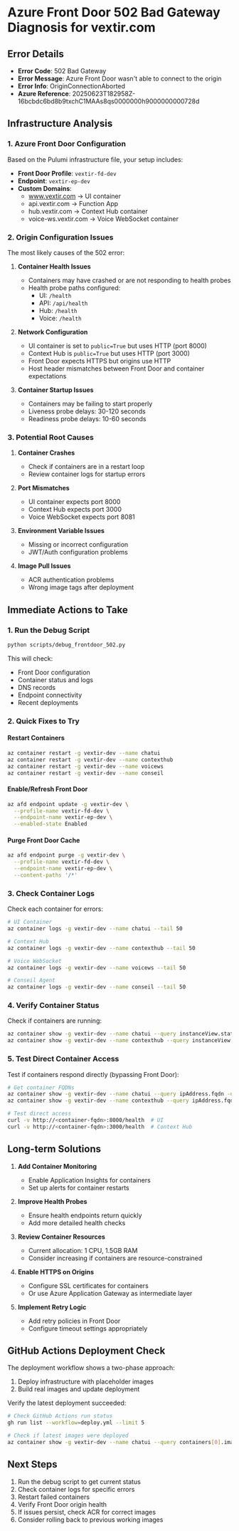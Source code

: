 # Azure Front Door 502 Bad Gateway Diagnosis for vextir.com

## Error Details
- **Error Code**: 502 Bad Gateway
- **Error Message**: Azure Front Door wasn't able to connect to the origin
- **Error Info**: OriginConnectionAborted
- **Azure Reference**: 20250623T182958Z-16bcbdc6bd8b9txchC1MAAs8qs0000000h9000000000728d

## Infrastructure Analysis

### 1. Azure Front Door Configuration
Based on the Pulumi infrastructure file, your setup includes:

- **Front Door Profile**: `vextir-fd-dev`
- **Endpoint**: `vextir-ep-dev`
- **Custom Domains**:
  - www.vextir.com → UI container
  - api.vextir.com → Function App
  - hub.vextir.com → Context Hub container
  - voice-ws.vextir.com → Voice WebSocket container

### 2. Origin Configuration Issues

The most likely causes of the 502 error:

1. **Container Health Issues**
   - Containers may have crashed or are not responding to health probes
   - Health probe paths configured:
     - UI: `/health`
     - API: `/api/health`
     - Hub: `/health`
     - Voice: `/health`

2. **Network Configuration**
   - UI container is set to `public=True` but uses HTTP (port 8000)
   - Context Hub is `public=True` but uses HTTP (port 3000)
   - Front Door expects HTTPS but origins use HTTP
   - Host header mismatches between Front Door and container expectations

3. **Container Startup Issues**
   - Containers may be failing to start properly
   - Liveness probe delays: 30-120 seconds
   - Readiness probe delays: 10-60 seconds

### 3. Potential Root Causes

1. **Container Crashes**
   - Check if containers are in a restart loop
   - Review container logs for startup errors

2. **Port Mismatches**
   - UI container expects port 8000
   - Context Hub expects port 3000
   - Voice WebSocket expects port 8081

3. **Environment Variable Issues**
   - Missing or incorrect configuration
   - JWT/Auth configuration problems

4. **Image Pull Issues**
   - ACR authentication problems
   - Wrong image tags after deployment

## Immediate Actions to Take

### 1. Run the Debug Script
```bash
python scripts/debug_frontdoor_502.py
```

This will check:
- Front Door configuration
- Container status and logs
- DNS records
- Endpoint connectivity
- Recent deployments

### 2. Quick Fixes to Try

#### Restart Containers
```bash
az container restart -g vextir-dev --name chatui
az container restart -g vextir-dev --name contexthub
az container restart -g vextir-dev --name voicews
az container restart -g vextir-dev --name conseil
```

#### Enable/Refresh Front Door
```bash
az afd endpoint update -g vextir-dev \
  --profile-name vextir-fd-dev \
  --endpoint-name vextir-ep-dev \
  --enabled-state Enabled
```

#### Purge Front Door Cache
```bash
az afd endpoint purge -g vextir-dev \
  --profile-name vextir-fd-dev \
  --endpoint-name vextir-ep-dev \
  --content-paths '/*'
```

### 3. Check Container Logs

Check each container for errors:
```bash
# UI Container
az container logs -g vextir-dev --name chatui --tail 50

# Context Hub
az container logs -g vextir-dev --name contexthub --tail 50

# Voice WebSocket
az container logs -g vextir-dev --name voicews --tail 50

# Conseil Agent
az container logs -g vextir-dev --name conseil --tail 50
```

### 4. Verify Container Status

Check if containers are running:
```bash
az container show -g vextir-dev --name chatui --query instanceView.state
az container show -g vextir-dev --name contexthub --query instanceView.state
```

### 5. Test Direct Container Access

Test if containers respond directly (bypassing Front Door):
```bash
# Get container FQDNs
az container show -g vextir-dev --name chatui --query ipAddress.fqdn -o tsv
az container show -g vextir-dev --name contexthub --query ipAddress.fqdn -o tsv

# Test direct access
curl -v http://<container-fqdn>:8000/health  # UI
curl -v http://<container-fqdn>:3000/health  # Context Hub
```

## Long-term Solutions

1. **Add Container Monitoring**
   - Enable Application Insights for containers
   - Set up alerts for container restarts

2. **Improve Health Probes**
   - Ensure health endpoints return quickly
   - Add more detailed health checks

3. **Review Container Resources**
   - Current allocation: 1 CPU, 1.5GB RAM
   - Consider increasing if containers are resource-constrained

4. **Enable HTTPS on Origins**
   - Configure SSL certificates for containers
   - Or use Azure Application Gateway as intermediate layer

5. **Implement Retry Logic**
   - Add retry policies in Front Door
   - Configure timeout settings appropriately

## GitHub Actions Deployment Check

The deployment workflow shows a two-phase approach:
1. Deploy infrastructure with placeholder images
2. Build real images and update deployment

Verify the latest deployment succeeded:
```bash
# Check GitHub Actions run status
gh run list --workflow=deploy.yml --limit 5

# Check if latest images were deployed
az container show -g vextir-dev --name chatui --query containers[0].image -o tsv
```

## Next Steps

1. Run the debug script to get current status
2. Check container logs for specific errors
3. Restart failed containers
4. Verify Front Door origin health
5. If issues persist, check ACR for correct images
6. Consider rolling back to previous working images
